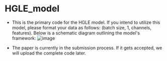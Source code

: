 # HGLE_model

* This is the primary code for the HGLE model. If you intend to utilize this model, please format your data as follows: (batch size, 1, channels, features). Below is a schematic diagram outlining the model's framework:
![image](https://github.com/Ultramua/HGLE_model/assets/146943374/88ec459d-b59c-4ebc-91c7-9bf7304a091e)

* The paper is currently in the submission process. If it gets accepted, we will upload the complete code later.
